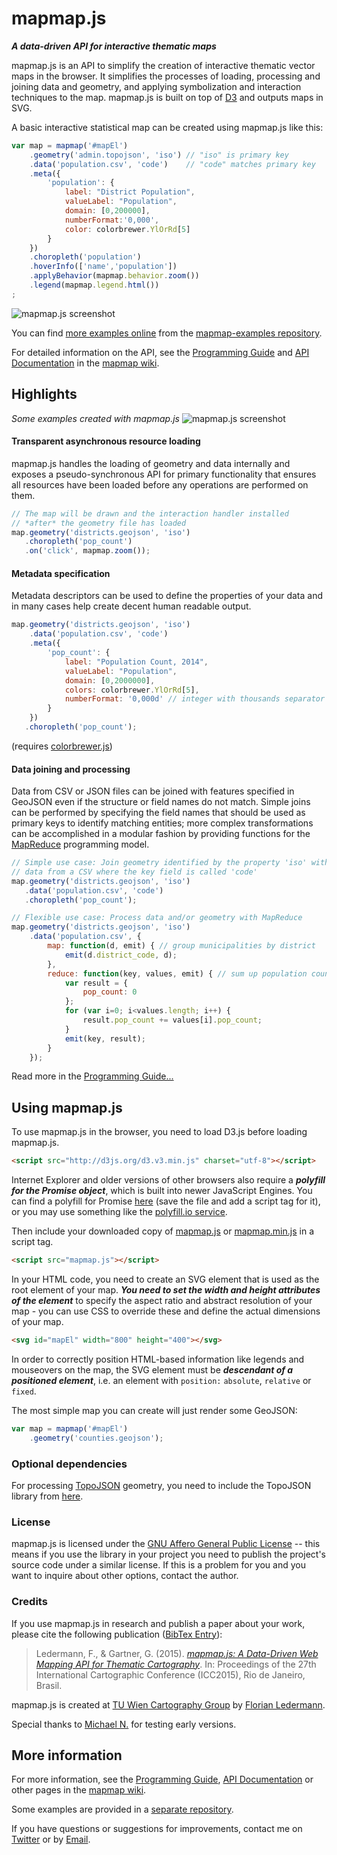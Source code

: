 # mapmap.js

***A data-driven API for interactive thematic maps***

mapmap.js is an API to simplify the creation of interactive thematic 
vector maps in the browser. It simplifies the processes of loading, 
processing and joining data and geometry, and applying symbolization and 
interaction techniques to the map. mapmap.js is built on top of 
[D3](https://github.com/mbostock/d3) and outputs maps in SVG. 

A basic interactive statistical map can be created using mapmap.js like 
this: 


```js
var map = mapmap('#mapEl')
	.geometry('admin.topojson', 'iso') // "iso" is primary key
	.data('population.csv', 'code')    // "code" matches primary key
	.meta({
		'population': {
            label: "District Population",
            valueLabel: "Population",
            domain: [0,200000],
            numberFormat:'0,000',
            color: colorbrewer.YlOrRd[5]
        }
	})
	.choropleth('population')
	.hoverInfo(['name','population'])
	.applyBehavior(mapmap.behavior.zoom())
    .legend(mapmap.legend.html())
;
```

![mapmap.js screenshot](https://raw.githubusercontent.com/floledermann/mapmap.js/master/mapmap.png)

You can find [more examples online](https://floledermann.github.io/mapmap-examples/) from the [mapmap-examples repository](https://github.com/floledermann/mapmap-examples).

For detailed information on the API, see the
[Programming Guide](https://github.com/floledermann/mapmap.js/wiki/Programming-Guide) and
[API Documentation](https://github.com/floledermann/mapmap.js/wiki/API-Documentation) in the [mapmap wiki](https://github.com/floledermann/mapmap.js/wiki).

## Highlights

*Some examples created with mapmap.js*
![mapmap.js screenshot](https://raw.githubusercontent.com/floledermann/mapmap.js/master/mapmap-examples.png)

#### Transparent asynchronous resource loading

mapmap.js handles the loading of geometry and data internally and 
exposes a pseudo-synchronous API for primary functionality that ensures 
all resources have been loaded before any operations are performed on 
them. 


```js
// The map will be drawn and the interaction handler installed
// *after* the geometry file has loaded
map.geometry('districts.geojson', 'iso')
   .choropleth('pop_count')
   .on('click', mapmap.zoom());
```

#### Metadata specification

Metadata descriptors can be used to define the properties of your data 
and in many cases help create decent human readable output. 


```js
map.geometry('districts.geojson', 'iso')
	.data('population.csv', 'code')
	.meta({
		'pop_count': {
            label: "Population Count, 2014",
            valueLabel: "Population",
            domain: [0,2000000],
            colors: colorbrewer.YlOrRd[5], 
            numberFormat: '0,000d' // integer with thousands separator
        }
	})
   .choropleth('pop_count');
```

(requires [colorbrewer.js](https://github.com/mbostock/d3/tree/master/lib/colorbrewer))


#### Data joining and processing

Data from CSV or JSON files can be joined with features specified in 
GeoJSON even if the structure or field names do not match. Simple joins 
can be performed by specifying the field names that should be used as 
primary keys to identify matching entities; more complex transformations 
can be accomplished in a modular fashion by providing functions for the 
[MapReduce](https://github.com/floledermann/mapmap.js/wiki/Programming-Guide#data-processing-with-mapreduce)
programming model. 

```js
// Simple use case: Join geometry identified by the property 'iso' with
// data from a CSV where the key field is called 'code'
map.geometry('districts.geojson', 'iso')
   .data('population.csv', 'code')
   .choropleth('pop_count');
```

```js
// Flexible use case: Process data and/or geometry with MapReduce
map.geometry('districts.geojson', 'iso')
    .data('population.csv', {
        map: function(d, emit) { // group municipalities by district
            emit(d.district_code, d);
        },
        reduce: function(key, values, emit) { // sum up population count
            var result = {
                pop_count: 0
            };
            for (var i=0; i<values.length; i++) {
                result.pop_count += values[i].pop_count;
            }
            emit(key, result);
        }
    });
```

Read more in the [Programming Guide...](https://github.com/floledermann/mapmap.js/wiki/Programming-Guide)

## Using mapmap.js

To use mapmap.js in the browser, you need to load D3.js before loading mapmap.js.

```html
<script src="http://d3js.org/d3.v3.min.js" charset="utf-8"></script>
``` 

Internet Explorer and older versions of other browsers also require a ***polyfill for the Promise object***, which is built
into newer JavaScript Engines. You can find a polyfill for Promise [here](https://raw.githubusercontent.com/floledermann/mapmap-examples/master/lib/promise-1.0.0.js)
(save the file and add a script tag for it), or you may use something like the [polyfill.io service](https://cdn.polyfill.io/v2/polyfill.js?features=Promise).

Then include your downloaded copy of
[mapmap.js](https://raw.githubusercontent.com/floledermann/mapmap.js/master/mapmap.js) 
or
[mapmap.min.js](https://raw.githubusercontent.com/floledermann/mapmap.js/master/mapmap.min.js) 
in a script tag.

```html
<script src="mapmap.js"></script>
``` 

In your HTML code, you need to create an SVG element that is used as the root element of your map.
***You need to set the width and height attributes of the element*** to specify the aspect ratio and
abstract resolution of your map - you can use CSS to override these and define the actual dimensions
of your map.

```html
<svg id="mapEl" width="800" height="400"></svg>
```

In order to correctly position HTML-based information like legends and mouseovers on the map, the SVG element must be
***descendant of a positioned element***, i.e. an element with `position:` `absolute`, `relative` or `fixed`.

The most simple map you can create will just render some GeoJSON:

```js
var map = mapmap('#mapEl')
    .geometry('counties.geojson');
```

### Optional dependencies

For processing [TopoJSON](https://github.com/mbostock/topojson) geometry, you need to 
include the TopoJSON library from [here](https://github.com/mbostock/topojson/blob/master/topojson.js). 

### License

mapmap.js is licensed under the [GNU Affero General Public License](http://www.gnu.org/licenses/agpl-3.0.en.html) -- this means if you use the library in your project you need to publish the project's source code under a similar license. If this is a problem for you and you want to inquire about other options, contact the author.

### Credits

If you use mapmap.js in research and publish a paper about your work, please cite the following publication ([BibTex Entry](http://publik.tuwien.ac.at/showbibtex.php?ID=239999&lang=6)):

> Ledermann, F., & Gartner, G. (2015). [*mapmap.js: A Data-Driven Web Mapping API for Thematic Cartography*](http://publik.tuwien.ac.at/files/PubDat_239999.pdf). In: Proceedings of the 27th International Cartographic Conference (ICC2015), Rio de Janeiro, Brasil.

mapmap.js is created at [TU Wien Cartography Group](http://cartography.tuwien.ac.at/) by [Florian Ledermann](https://twitter.com/floledermann).

Special thanks to [Michael N.](https://github.com/wahlatlas) for testing early versions.

## More information 

For more information, see the
[Programming Guide](https://github.com/floledermann/mapmap.js/wiki/Programming-Guide),
[API Documentation](https://github.com/floledermann/mapmap.js/wiki/API-Documentation)
or other pages in the [mapmap wiki](https://github.com/floledermann/mapmap.js/wiki).

Some examples are provided in a [separate repository](https://github.com/floledermann/mapmap-examples).

If you have questions or suggestions for improvements, contact me on [Twitter](http://twitter.com/floledermann) or by [Email](mailto:florian.ledermann@tuwien.ac.at).
